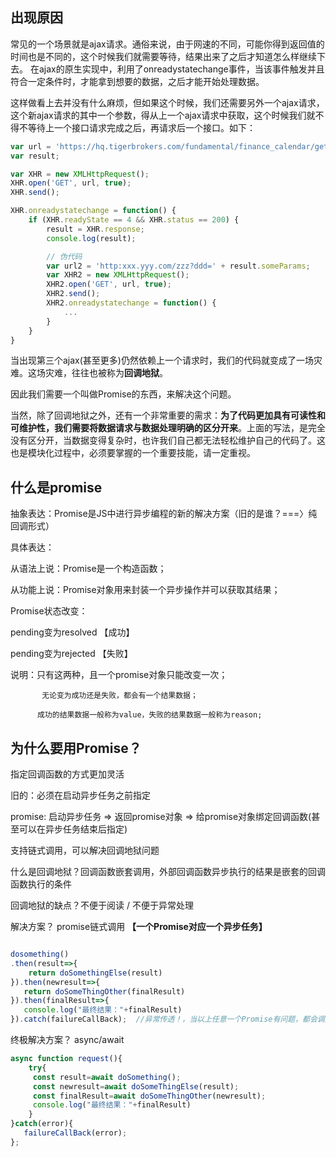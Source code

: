 ## 出现原因

常见的一个场景就是ajax请求。通俗来说，由于网速的不同，可能你得到返回值的时间也是不同的，这个时候我们就需要等待，结果出来了之后才知道怎么样继续下去。
在ajax的原生实现中，利用了onreadystatechange事件，当该事件触发并且符合一定条件时，才能拿到想要的数据，之后才能开始处理数据。

这样做看上去并没有什么麻烦，但如果这个时候，我们还需要另外一个ajax请求，这个新ajax请求的其中一个参数，得从上一个ajax请求中获取，这个时候我们就不得不等待上一个接口请求完成之后，再请求后一个接口。如下：

```js
var url = 'https://hq.tigerbrokers.com/fundamental/finance_calendar/getType/2017-02-26/2017-06-10';
var result;

var XHR = new XMLHttpRequest();
XHR.open('GET', url, true);
XHR.send();

XHR.onreadystatechange = function() {
    if (XHR.readyState == 4 && XHR.status == 200) {
        result = XHR.response;
        console.log(result);

        // 伪代码
        var url2 = 'http:xxx.yyy.com/zzz?ddd=' + result.someParams;
        var XHR2 = new XMLHttpRequest();
        XHR2.open('GET', url, true);
        XHR2.send();
        XHR2.onreadystatechange = function() {
            ...
        }
    }
}
```

当出现第三个ajax(甚至更多)仍然依赖上一个请求时，我们的代码就变成了一场灾难。这场灾难，往往也被称为**回调地狱**。

因此我们需要一个叫做Promise的东西，来解决这个问题。

当然，除了回调地狱之外，还有一个非常重要的需求：**为了代码更加具有可读性和可维护性，我们需要将数据请求与数据处理明确的区分开来**。上面的写法，是完全没有区分开，当数据变得复杂时，也许我们自己都无法轻松维护自己的代码了。这也是模块化过程中，必须要掌握的一个重要技能，请一定重视。

## 什么是promise
抽象表达：Promise是JS中进行异步编程的新的解决方案（旧的是谁？===〉纯回调形式）

具体表达：

从语法上说：Promise是一个构造函数；

从功能上说：Promise对象用来封装一个异步操作并可以获取其结果；

Promise状态改变：

 

pending变为resolved 【成功】

pending变为rejected  【失败】

说明：只有这两种，且一个promise对象只能改变一次；

           无论变为成功还是失败，都会有一个结果数据；

          成功的结果数据一般称为value，失败的结果数据一般称为reason;


## 为什么要用Promise？

指定回调函数的方式更加灵活

旧的：必须在启动异步任务之前指定

promise: 启动异步任务 => 返回promise对象 => 给promise对象绑定回调函数(甚至可以在异步任务结束后指定)

支持链式调用，可以解决回调地狱问题

什么是回调地狱？回调函数嵌套调用，外部回调函数异步执行的结果是嵌套的回调函数执行的条件

回调地狱的缺点？不便于阅读 / 不便于异常处理


解决方案？ promise链式调用 **【一个Promise对应一个异步任务】**

```javascript

dosomething()
.then(result=>{
    return doSomethingElse(result)
}).then(newresult=>{
   return doSomeThingOther(finalResult)
}).then(finalResult=>{
   console.log("最终结果："+finalResult)
}).catch(failureCallBack);  //异常传透！，当以上任意一个Promise有问题，都会调用失败回调函数

```

终极解决方案？ async/await
``` JavaScript
async function request(){
    try{
     const result=await doSomething();
     const newresult=await doSomeThingElse(result);
     const finalResult=await doSomeThingOther(newresult);
     console.log("最终结果："+finalResult)
    }
}catch(error){
   failureCallBack(error);
};
```
